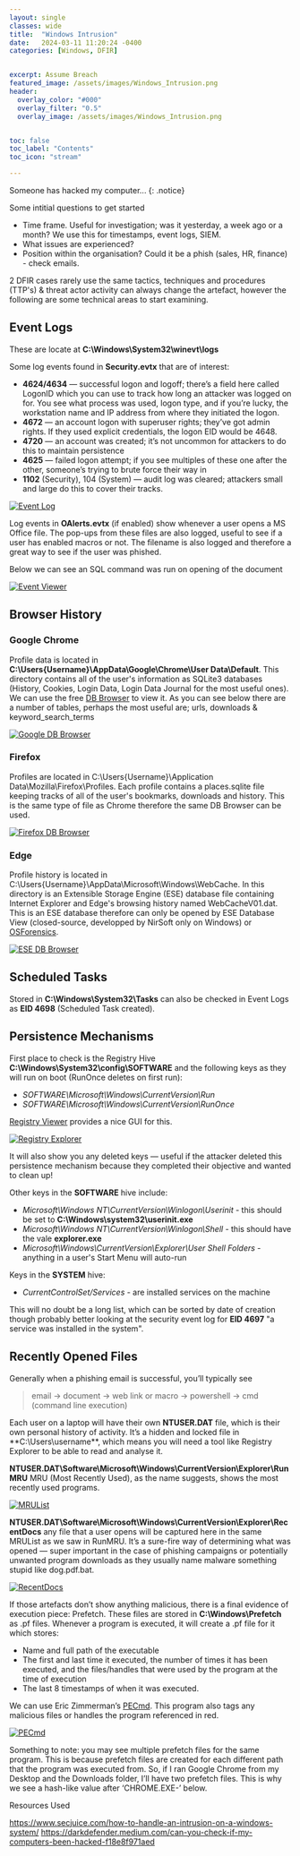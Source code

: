 ```yaml
---
layout: single
classes: wide
title:  "Windows Intrusion"
date:   2024-03-11 11:20:24 -0400
categories: [Windows, DFIR]


excerpt: Assume Breach
featured_image: /assets/images/Windows_Intrusion.png
header:
  overlay_color: "#000"
  overlay_filter: "0.5"
  overlay_image: /assets/images/Windows_Intrusion.png


toc: false
toc_label: "Contents"
toc_icon: "stream"

---
```

Someone has hacked my computer...
{: .notice}

Some intitial questions to get started

* Time frame. Useful for investigation; was it yesterday, a week ago or a month? We use this for timestamps, event logs, SIEM.
* What issues are experienced?
* Position within the organisation? Could it be a phish (sales, HR, finance) - check emails.

2 DFIR cases rarely use the same tactics, techniques and procedures (TTP's) & threat actor activity can always change the artefact, however the following are some technical areas to start examining.

## Event Logs

These are locate at **C:\Windows\System32\winevt\logs**

Some log events found in **Security.evtx** that are of interest:

* **4624/4634** — successful logon and logoff; there’s a field here called LogonID which you can use to track how long an attacker was logged on for. You see what process was used, logon type, and if you’re lucky, the workstation name and IP address from where they initiated the logon. 
* **4672** — an account logon with superuser rights; they’ve got admin rights. If they used explicit credentials, the logon EID would be 4648.
* **4720** — an account was created; it’s not uncommon for attackers to do this to maintain persistence
* **4625** — failed logon attempt; if you see multiples of these one after the other, someone’s trying to brute force their way in
* **1102** (Security), 104 (System) — audit log was cleared; attackers small and large do this to cover their tracks.

[![Event Log](/assets/images/Event_Log.png)](/assets/images/Event_Log.png) 

Log events in **OAlerts.evtx** (if enabled) show whenever a user opens a MS Office file. The pop-ups from these files are also logged, useful to see if a user has enabled macros or not. The filename is also logged and therefore a great way to see if the user was phished.

Below we can see an SQL command was run on opening of the document

[![Event Viewer](/assets/images/Event_Viewer.png)](/assets/images/Event_Viewer.png)

## Browser History

### Google Chrome

Profile data is located in **C:\Users\{Username}\AppData\Google\Chrome\User Data\Default**. This directory contains all of the user's information as SQLite3 databases (History, Cookies, Login Data, Login Data Journal for the most useful ones). We can use the free [DB Browser](https://sqlitebrowser.org/dl/) to view it. As you can see below there are a number of tables, perhaps the most useful are; urls, downloads & keyword_search_terms

[![Google DB Browser](/assets/images/Google_DB_Browser.png)](/assets/images/Google_DB_Browser.png)

### Firefox

Profiles are located in C:\Users\{Username}\Application Data\Mozilla\Firefox\Profiles. Each profile contains a places.sqlite file keeping tracks of all of the user's bookmarks, downloads and history. This is the same type of file as Chrome therefore the same DB Browser can be used.

[![Firefox DB Browser](/assets/images/Firefox_DB_Browser.png)](/assets/images/Firefox_DB_Browser.png)

### Edge

Profile history is located in C:\Users\{Username}\AppData\Microsoft\Windows\WebCache. In this directory is an Extensible Storage Engine (ESE) database file containing Internet Explorer and Edge's browsing history named WebCacheV01.dat. This is an ESE database therefore can only be opened by ESE Database View (closed-source, developped by NirSoft only on Windows) or [OSForensics](https://www.osforensics.com/download.html).

[![ESE DB Browser](/assets/images/ESEDatabaseView.png)](/assets/images/ESEDatabaseView.png)

## Scheduled Tasks

Stored in **C:\Windows\System32\Tasks** can also be checked in Event Logs as **EID 4698** (Scheduled Task created).

## Persistence Mechanisms

First place to check is the Registry Hive **C:\Windows\System32\config\SOFTWARE** and the following keys as they will run on boot (RunOnce deletes on first run):
* _SOFTWARE\Microsoft\Windows\CurrentVersion\Run_
* _SOFTWARE\Microsoft\Windows\CurrentVersion\RunOnce_

[Registry Viewer](https://ericzimmerman.github.io/#!index.md) provides a nice GUI for this.

[![Registry Explorer](/assets/images/Registry_Explorer.png)](/assets/images/Registry_Explorer.png)

It will also show you any deleted keys — useful if the attacker deleted this persistence mechanism because they completed their objective and wanted to clean up!

Other keys in the **SOFTWARE** hive include:

* _Microsoft\Windows NT\CurrentVersion\Winlogon\Userinit_   - this should be set to **C:\Windows\system32\userinit.exe**
* _Microsoft\Windows NT\CurrentVersion\Winlogon\Shell_	  - this should have the vale **explorer.exe**
* _Microsoft\Windows\CurrentVersion\Explorer\User Shell Folders_	- anything in a user's Start Menu will auto-run

Keys in the **SYSTEM** hive:

* _CurrentControlSet/Services_ 	  - are installed services on the machine

This will no doubt be a long list, which can be sorted by date of creation though probably better looking at the security event log for **EID 4697** "a service was installed in the system".


## Recently Opened Files

Generally when a phishing email is successful, you’ll typically see
>email -> document -> web link or macro -> powershell -> cmd (command line execution)

Each user on a laptop will have their own **NTUSER.DAT** file, which is their own personal history of activity. It’s a hidden and locked file in **C:\Users\username\**, which means you will need a tool like Registry Explorer to be able to read and analyse it.


**NTUSER.DAT\Software\Microsoft\Windows\CurrentVersion\Explorer\RunMRU** MRU (Most Recently Used), as the name suggests, shows the most recently used programs.

[![MRUList](/assets/images/MRUList.png)](/assets/images/MRUList.png)

**NTUSER.DAT\Software\Microsoft\Windows\CurrentVersion\Explorer\RecentDocs** any file that a user opens will be captured here in the same MRUList as we saw in RunMRU. It’s a sure-fire way of determining what was opened — super important in the case of phishing campaigns or potentially unwanted program downloads as they usually name malware something stupid like dog.pdf.bat.

[![RecentDocs](/assets/images/RecentDocs.png)](/assets/images/RecentDocs.png)

If those artefacts don’t show anything malicious, there is a final evidence of execution piece: Prefetch. These files are stored in **C:\Windows\Prefetch** as .pf files. Whenever a program is executed, it will create a .pf file for it which stores:

* Name and full path of the executable
* The first and last time it executed, the number of times it has been executed, and the files/handles that were used by the program at the time of execution
* The last 8 timestamps of when it was executed.

We can use Eric Zimmerman’s [PECmd](https://github.com/EricZimmerman/PECmd). This program also tags any malicious files or handles the program referenced in red.

[![PECmd](/assets/images/PECmd.png)](/assets/images/PECmd.png)

Something to note: you may see multiple prefetch files for the same program. This is because prefetch files are created for each different path that the program was executed from. So, if I ran Google Chrome from my Desktop and the Downloads folder, I’ll have two prefetch files. This is why we see a hash-like value after ‘CHROME.EXE-’ below.



Resources Used

<https://www.secjuice.com/how-to-handle-an-intrusion-on-a-windows-system/>
<https://darkdefender.medium.com/can-you-check-if-my-computers-been-hacked-f18e8f971aed>


